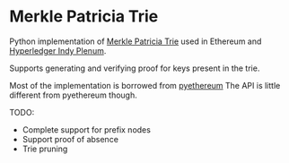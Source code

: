 # Merkle Patricia Trie

Python implementation of [Merkle Patricia Trie](https://github.com/ethereum/wiki/wiki/Patricia-Tree) used in Ethereum and [Hyperledger Indy Plenum](https://github.com/hyperledger/indy-plenum).

Supports generating and verifying proof for keys present in the trie.

Most of the implementation is borrowed from [pyethereum](https://github.com/ethereum/pyethereum)
The API is little different from pyethereum though.

TODO:
-   Complete support for prefix nodes
-   Support proof of absence
-   Trie pruning
